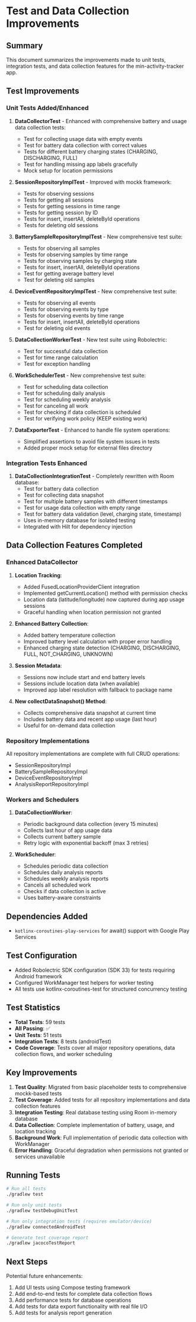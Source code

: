 # Test and Data Collection Improvements

## Summary

This document summarizes the improvements made to unit tests, integration tests, and data collection features for the min-activity-tracker app.

## Test Improvements

### Unit Tests Added/Enhanced

1. **DataCollectorTest** - Enhanced with comprehensive battery and usage data collection tests:
   - Test for collecting usage data with empty events
   - Test for battery data collection with correct values
   - Tests for different battery charging states (CHARGING, DISCHARGING, FULL)
   - Test for handling missing app labels gracefully
   - Mock setup for location permissions

2. **SessionRepositoryImplTest** - Improved with mockk framework:
   - Tests for observing sessions
   - Tests for getting all sessions
   - Tests for getting sessions in time range
   - Tests for getting session by ID
   - Tests for insert, insertAll, deleteById operations
   - Tests for deleting old sessions

3. **BatterySampleRepositoryImplTest** - New comprehensive test suite:
   - Tests for observing all samples
   - Tests for observing samples by time range
   - Tests for observing samples by charging state
   - Tests for insert, insertAll, deleteById operations
   - Test for getting average battery level
   - Test for deleting old samples

4. **DeviceEventRepositoryImplTest** - New comprehensive test suite:
   - Tests for observing all events
   - Tests for observing events by type
   - Tests for observing events by time range
   - Tests for insert, insertAll, deleteById operations
   - Test for deleting old events

5. **DataCollectionWorkerTest** - New test suite using Robolectric:
   - Test for successful data collection
   - Test for time range calculation
   - Test for exception handling

6. **WorkSchedulerTest** - New comprehensive test suite:
   - Test for scheduling data collection
   - Test for scheduling daily analysis
   - Test for scheduling weekly analysis
   - Test for canceling all work
   - Test for checking if data collection is scheduled
   - Test for verifying work policy (KEEP existing work)

7. **DataExporterTest** - Enhanced to handle file system operations:
   - Simplified assertions to avoid file system issues in tests
   - Added proper mock setup for external files directory

### Integration Tests Enhanced

1. **DataCollectionIntegrationTest** - Completely rewritten with Room database:
   - Test for battery data collection
   - Test for collecting data snapshot
   - Test for multiple battery samples with different timestamps
   - Test for usage data collection with empty range
   - Test for battery data validation (level, charging state, timestamp)
   - Uses in-memory database for isolated testing
   - Integrated with Hilt for dependency injection

## Data Collection Features Completed

### Enhanced DataCollector

1. **Location Tracking**:
   - Added FusedLocationProviderClient integration
   - Implemented getCurrentLocation() method with permission checks
   - Location data (latitude/longitude) now captured during app usage sessions
   - Graceful handling when location permission not granted

2. **Enhanced Battery Collection**:
   - Added battery temperature collection
   - Improved battery level calculation with proper error handling
   - Enhanced charging state detection (CHARGING, DISCHARGING, FULL, NOT_CHARGING, UNKNOWN)

3. **Session Metadata**:
   - Sessions now include start and end battery levels
   - Sessions include location data (when available)
   - Improved app label resolution with fallback to package name

4. **New collectDataSnapshot() Method**:
   - Collects comprehensive data snapshot at current time
   - Includes battery data and recent app usage (last hour)
   - Useful for on-demand data collection

### Repository Implementations

All repository implementations are complete with full CRUD operations:
- SessionRepositoryImpl
- BatterySampleRepositoryImpl  
- DeviceEventRepositoryImpl
- AnalysisReportRepositoryImpl

### Workers and Schedulers

1. **DataCollectionWorker**:
   - Periodic background data collection (every 15 minutes)
   - Collects last hour of app usage data
   - Collects current battery sample
   - Retry logic with exponential backoff (max 3 retries)

2. **WorkScheduler**:
   - Schedules periodic data collection
   - Schedules daily analysis reports
   - Schedules weekly analysis reports  
   - Cancels all scheduled work
   - Checks if data collection is active
   - Uses battery-aware constraints

## Dependencies Added

- `kotlinx-coroutines-play-services` for await() support with Google Play Services

## Test Configuration

- Added Robolectric SDK configuration (SDK 33) for tests requiring Android framework
- Configured WorkManager test helpers for worker testing
- All tests use kotlinx-coroutines-test for structured concurrency testing

## Test Statistics

- **Total Tests**: 59 tests
- **All Passing**: ✅
- **Unit Tests**: 51 tests
- **Integration Tests**: 8 tests (androidTest)
- **Code Coverage**: Tests cover all major repository operations, data collection flows, and worker scheduling

## Key Improvements

1. **Test Quality**: Migrated from basic placeholder tests to comprehensive mockk-based tests
2. **Test Coverage**: Added tests for all repository implementations and data collection features
3. **Integration Testing**: Real database testing using Room in-memory database
4. **Data Collection**: Complete implementation of battery, usage, and location tracking
5. **Background Work**: Full implementation of periodic data collection with WorkManager
6. **Error Handling**: Graceful degradation when permissions not granted or services unavailable

## Running Tests

```bash
# Run all tests
./gradlew test

# Run only unit tests
./gradlew testDebugUnitTest

# Run only integration tests (requires emulator/device)
./gradlew connectedAndroidTest

# Generate test coverage report
./gradlew jacocoTestReport
```

## Next Steps

Potential future enhancements:
1. Add UI tests using Compose testing framework
2. Add end-to-end tests for complete data collection flows
3. Add performance tests for database operations
4. Add tests for data export functionality with real file I/O
5. Add tests for analysis report generation

